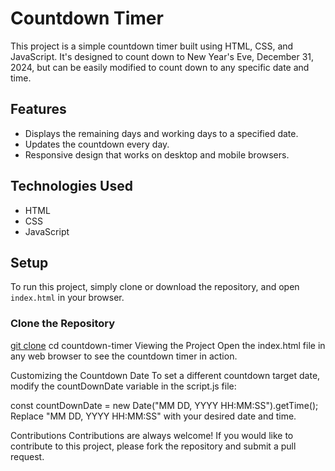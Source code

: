 # Countdown Timer

This project is a simple countdown timer built using HTML, CSS, and JavaScript. It's designed to count down to New Year's Eve, December 31, 2024, but can be easily modified to count down to any specific date and time.

## Features

- Displays the remaining days and working days to a specified date.
- Updates the countdown every day.
- Responsive design that works on desktop and mobile browsers.

## Technologies Used

- HTML
- CSS
- JavaScript

## Setup

To run this project, simply clone or download the repository, and open `index.html` in your browser.

### Clone the Repository

[git clone](https://github.com/yourusername/countdown-timer.git)
cd countdown-timer
Viewing the Project
Open the index.html file in any web browser to see the countdown timer in action.

Customizing the Countdown Date
To set a different countdown target date, modify the countDownDate variable in the script.js file:

const countDownDate = new Date("MM DD, YYYY HH:MM:SS").getTime();
Replace "MM DD, YYYY HH:MM:SS" with your desired date and time.

Contributions
Contributions are always welcome! If you would like to contribute to this project, please fork the repository and submit a pull request.
